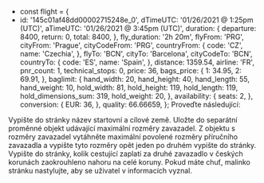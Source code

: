 * const flight = {
* id: '145c01af48dd00002715248e_0',
  dTimeUTC: '01/26/2021 @ 1:25pm (UTC)',
  aTimeUTC: '01/26/2021 @ 3:45pm (UTC)',
  duration: {
    departure: 8400,
    return: 0,
    total: 8400,
  },
  fly_duration: '2h 20m',
  flyFrom: 'PRG',
  cityFrom: 'Prague',
  cityCodeFrom: 'PRG',
  countryFrom: {
    code: 'CZ',
    name: 'Czechia',
  },
  flyTo: 'BCN',
  cityTo: 'Barcelona',
  cityCodeTo: 'BCN',
  countryTo: {
    code: 'ES',
    name: 'Spain',
  },
  distance: 1359.54,
  airline: 'FR',
  pnr_count: 1,
  technical_stops: 0,
  price: 36,
  bags_price: {
    1: 34.95,
    2: 69.91,
  },
  baglimit: {
    hand_width: 20,
    hand_height: 40,
    hand_length: 55,
    hand_weight: 10,
    hold_width: 81,
    hold_height: 119,
    hold_length: 119,
    hold_dimensions_sum: 319,
    hold_weight: 20,
  },
  availability: {
    seats: 2,
  },
  conversion: {
    EUR: 36,
  },
  quality: 66.66659,
};
Proveďte následující:

Vypište do stránky název startovní a cílové země.
Uložte do separátní proměnné objekt udávající maximální rozměry zavazadel.
Z objektu s rozměry zavazadel vytáhněte maximální povolené rozměry příručního zavazadla a vypište tyto rozměry opět jeden po druhém vypište do stránky.
Vypište do stránky, kolik cestující zaplatí za druhé zavazadlo v českých korunách zaokrouhleno nahoru na celé koruny.
Pokud máte chuť, malinko stránku nastylujte, aby se uživatel v informacích vyznal.
